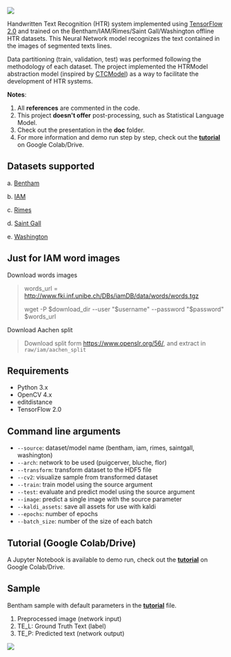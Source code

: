 <img src="https://github.com/arthurflor23/handwritten-text-recognition/blob/master/doc/image/header.png?raw=true">

Handwritten Text Recognition (HTR) system implemented using [TensorFlow 2.0](https://www.tensorflow.org/) and trained on the Bentham/IAM/Rimes/Saint Gall/Washington offline HTR datasets. This Neural Network model recognizes the text contained in the images of segmented texts lines.

Data partitioning (train, validation, test) was performed following the methodology of each dataset. The project implemented the HTRModel abstraction model (inspired by [CTCModel](https://github.com/ysoullard/CTCModel)) as a way to facilitate the development of HTR systems.

**Notes**:
1. All **references** are commented in the code.
2. This project **doesn't offer** post-processing, such as Statistical Language Model.
3. Check out the presentation in the **doc** folder.
4. For more information and demo run step by step, check out the **[tutorial](https://github.com/arthurflor23/handwritten-text-recognition/blob/master/src/tutorial.ipynb)** on Google Colab/Drive.

## Datasets supported

a. [Bentham](http://transcriptorium.eu/datasets/bentham-collection/)

b. [IAM](http://www.fki.inf.unibe.ch/databases/iam-handwriting-database)

c. [Rimes](http://www.a2ialab.com/doku.php?id=rimes_database:start)

d. [Saint Gall](http://www.fki.inf.unibe.ch/databases/iam-historical-document-database/saint-gall-database)

e. [Washington](http://www.fki.inf.unibe.ch/databases/iam-historical-document-database/washington-database)

## Just for IAM word images
Download words images
> words_url =  http://www.fki.inf.unibe.ch/DBs/iamDB/data/words/words.tgz
>
> wget -P $download_dir --user "$username" --password "$password" $words_url

Download Aachen split
> Download split form https://www.openslr.org/56/, and extract in `raw/iam/aachen_split`

## Requirements

* Python 3.x
* OpenCV 4.x
* editdistance
* TensorFlow 2.0

## Command line arguments

* `--source`: dataset/model name (bentham, iam, rimes, saintgall, washington)
* `--arch`: network to be used (puigcerver, bluche, flor)
* `--transform`: transform dataset to the HDF5 file
* `--cv2`: visualize sample from transformed dataset
* `--train`: train model using the source argument
* `--test`: evaluate and predict model using the source argument
* `--image`: predict a single image with the source parameter
* `--kaldi_assets`: save all assets for use with kaldi
* `--epochs`: number of epochs
* `--batch_size`: number of the size of each batch

## Tutorial (Google Colab/Drive)

A Jupyter Notebook is available to demo run, check out the **[tutorial](https://github.com/arthurflor23/handwritten-text-recognition/blob/master/src/tutorial.ipynb)** on Google Colab/Drive.

## Sample

Bentham sample with default parameters in the **[tutorial](https://github.com/arthurflor23/handwritten-text-recognition/blob/master/src/tutorial.ipynb)** file.

1. Preprocessed image (network input)
2. TE_L: Ground Truth Text (label)
3. TE_P: Predicted text (network output)

<img src="https://github.com/arthurflor23/handwritten-text-recognition/blob/master/doc/image/bentham_sample.png?raw=true">